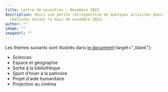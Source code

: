 ```yaml
---
title: Lettre de nouvelles - Novembre 2023
description: Voici une petite retrospective de quelques activités phares
  réalisées durant le mois de novembre 2023.
author: ""
image: ""
imageUrl: ""
---
```

L﻿es thèmes suivants sont  illustrés dans [le document](/media/blog/lettre%20nouvelle%202023%2011.pdf){:target="_blank"}:

* S﻿ciences
* E﻿space et géographie
* Sortie à la bibliothèque
* Sport d'hiver à la patinoire
* Projet d'aide humanitaire
* Projection au cinéma
